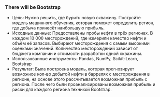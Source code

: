 ### There will be Bootstrap

- Цель: Нужно решить, где бурить новую скважину. Постройте модель машинного обучения, которая поможет определить регион, где добыча принесёт наибольшую прибыль.
- Исходные данные: Предоставлены пробы нефти в трёх регионах. В каждом 10 000 месторождений, где измерили качество нефти и объём её запасов. Выбирают месторождения с самым высокими оценками значений. Количество месторождений зависит от бюджета компании и стоимости разработки одной скважины.
- Использованные инструменты: Pandas, NumPy, Scikit-Learn, Bootstrap
- Результат: Была построена модель, которая прогнозирует возможное кол-во добытой нефти в баррелях с месторождения в регионе, на основе этого рассчитывается возможная прибыль с региона. После чего были проанализированы возможная прибыль и риски для каждого региона техникой Bootstrap.
